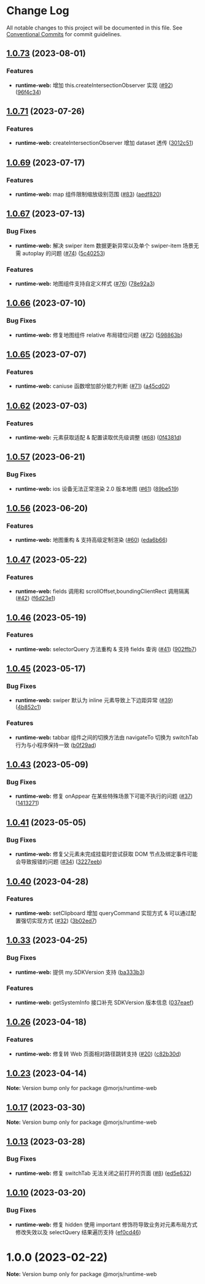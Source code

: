 # Change Log

All notable changes to this project will be documented in this file.
See [Conventional Commits](https://conventionalcommits.org) for commit guidelines.

## [1.0.73](https://github.com/eleme/morjs/compare/v1.0.72...v1.0.73) (2023-08-01)


### Features

* **runtime-web:** 增加 this.createIntersectionObserver 实现 ([#92](https://github.com/eleme/morjs/issues/92)) ([96f4c34](https://github.com/eleme/morjs/commit/96f4c34c8ca6147e4ea090bb7c0be1fcb02b471d))





## [1.0.71](https://github.com/eleme/morjs/compare/v1.0.70...v1.0.71) (2023-07-26)


### Features

* **runtime-web:** createIntersectionObserver 增加 dataset 透传 ([3012c51](https://github.com/eleme/morjs/commit/3012c51ba43113b0f6f9669789707210c1e99a7b))





## [1.0.69](https://github.com/eleme/morjs/compare/v1.0.68...v1.0.69) (2023-07-17)


### Features

* **runtime-web:** map 组件限制缩放级别范围 ([#83](https://github.com/eleme/morjs/issues/83)) ([aedf820](https://github.com/eleme/morjs/commit/aedf8205540eeeb1cf3a1e90151d39a30d75f81e))





## [1.0.67](https://github.com/eleme/morjs/compare/v1.0.66...v1.0.67) (2023-07-13)


### Bug Fixes

* **runtime-web:** 解决 swiper item 数据更新异常以及单个 swiper-item 场景无需 autoplay 的问题 ([#74](https://github.com/eleme/morjs/issues/74)) ([5c40253](https://github.com/eleme/morjs/commit/5c402532c70aee994f821d02951c7c6c67ab28d2))


### Features

* **runtime-web:** 地图组件支持自定义样式 ([#76](https://github.com/eleme/morjs/issues/76)) ([78e92a3](https://github.com/eleme/morjs/commit/78e92a30b9bb17c82aa9547b804a934b5cadc9ac))





## [1.0.66](https://github.com/eleme/morjs/compare/v1.0.65...v1.0.66) (2023-07-10)


### Bug Fixes

* **runtime-web:** 修复地图组件 relative 布局错位问题 ([#72](https://github.com/eleme/morjs/issues/72)) ([598863b](https://github.com/eleme/morjs/commit/598863b5112b644eb701bf7ac1d7aa20d84aa497))





## [1.0.65](https://github.com/eleme/morjs/compare/v1.0.64...v1.0.65) (2023-07-07)


### Features

* **runtime-web:** caniuse 函数增加部分能力判断 ([#71](https://github.com/eleme/morjs/issues/71)) ([a45cd02](https://github.com/eleme/morjs/commit/a45cd02bb0ee7f0a3ce393504d5a94b1f3f93341))





## [1.0.62](https://github.com/eleme/morjs/compare/v1.0.61...v1.0.62) (2023-07-03)


### Features

* **runtime-web:** 元素获取适配 & 配置读取优先级调整 ([#68](https://github.com/eleme/morjs/issues/68)) ([0f4381d](https://github.com/eleme/morjs/commit/0f4381d5de409a77f93adefe4a9a668bb8473230))





## [1.0.57](https://github.com/eleme/morjs/compare/v1.0.56...v1.0.57) (2023-06-21)


### Bug Fixes

* **runtime-web:** ios 设备无法正常渲染 2.0 版本地图 ([#61](https://github.com/eleme/morjs/issues/61)) ([89be519](https://github.com/eleme/morjs/commit/89be519f2f05fba6523c3d22082675567fff776d))





## [1.0.56](https://github.com/eleme/morjs/compare/v1.0.55...v1.0.56) (2023-06-20)


### Features

* **runtime-web:** 地图重构 & 支持高级定制渲染 ([#60](https://github.com/eleme/morjs/issues/60)) ([eda6b66](https://github.com/eleme/morjs/commit/eda6b66fc8f2dd8c76e15ab881dc68cf07be8ba6))





## [1.0.47](https://github.com/eleme/morjs/compare/v1.0.46...v1.0.47) (2023-05-22)


### Features

* **runtime-web:** fields 调用和 scrollOffset,boundingClientRect 调用隔离 ([#42](https://github.com/eleme/morjs/issues/42)) ([f6d23e1](https://github.com/eleme/morjs/commit/f6d23e1accc72d1b8140ffb7c0475518ec9394b7))





## [1.0.46](https://github.com/eleme/morjs/compare/v1.0.45...v1.0.46) (2023-05-19)


### Features

* **runtime-web:** selectorQuery 方法重构 & 支持 fields 查询 ([#41](https://github.com/eleme/morjs/issues/41)) ([902ffb7](https://github.com/eleme/morjs/commit/902ffb788899425cdaf46ffaaec0fea6aea0124a))





## [1.0.45](https://github.com/eleme/morjs/compare/v1.0.44...v1.0.45) (2023-05-17)


### Bug Fixes

* **runtime-web:** swiper 默认为 inline 元素导致上下边距异常 ([#39](https://github.com/eleme/morjs/issues/39)) ([4b852c1](https://github.com/eleme/morjs/commit/4b852c153d9e0907f205c989dec7a094402ef166))


### Features

* **runtime-web:** tabbar 组件之间的切换方法由 navigateTo 切换为 switchTab 行为与小程序保持一致 ([b0f29ad](https://github.com/eleme/morjs/commit/b0f29ad8428564dbd2c6a5519b1d355937bdfbff))





## [1.0.43](https://github.com/eleme/morjs/compare/v1.0.42...v1.0.43) (2023-05-09)


### Bug Fixes

* **runtime-web:** 修复 onAppear 在某些特殊场景下可能不执行的问题 ([#37](https://github.com/eleme/morjs/issues/37)) ([1413271](https://github.com/eleme/morjs/commit/14132715b66e17beee16b6de5c437e84812ebcf0))





## [1.0.41](https://github.com/eleme/morjs/compare/v1.0.40...v1.0.41) (2023-05-05)


### Bug Fixes

* **runtime-web:** 修复父元素未完成挂载时尝试获取 DOM 节点及绑定事件可能会导致报错的问题 ([#34](https://github.com/eleme/morjs/issues/34)) ([3227eeb](https://github.com/eleme/morjs/commit/3227eeb0235a64f5f098734b952395e607e180ea))





## [1.0.40](https://github.com/eleme/morjs/compare/v1.0.39...v1.0.40) (2023-04-28)


### Features

* **runtime-web:** setClipboard 增加 queryCommand 实现方式 & 可以通过配置强切实现方式 ([#32](https://github.com/eleme/morjs/issues/32)) ([3b02ed7](https://github.com/eleme/morjs/commit/3b02ed7ba37a9950916b590246552b2fb192c4fa))





## [1.0.33](https://github.com/eleme/morjs/compare/v1.0.32...v1.0.33) (2023-04-25)


### Bug Fixes

* **runtime-web:** 提供 my.SDKVersion 支持 ([ba333b3](https://github.com/eleme/morjs/commit/ba333b33906ca801b9887e27462df595ee0bd2c4))


### Features

* **runtime-web:** getSystemInfo 接口补充 SDKVersion 版本信息 ([037eaef](https://github.com/eleme/morjs/commit/037eaef91ac7c0b82b6c533a03e5a5b95b1dd184))





## [1.0.26](https://github.com/eleme/morjs/compare/v1.0.25...v1.0.26) (2023-04-18)


### Features

* **runtime-web:** 修复转 Web 页面相对路径跳转支持 ([#20](https://github.com/eleme/morjs/issues/20)) ([c82b30d](https://github.com/eleme/morjs/commit/c82b30d34864a6f88c6bfd5c7193e8404eb6a2c9))





## [1.0.23](https://github.com/eleme/morjs/compare/v1.0.22...v1.0.23) (2023-04-14)

**Note:** Version bump only for package @morjs/runtime-web





## [1.0.17](https://github.com/eleme/morjs/compare/v1.0.16...v1.0.17) (2023-03-30)

**Note:** Version bump only for package @morjs/runtime-web





## [1.0.13](https://github.com/eleme/morjs/compare/v1.0.12...v1.0.13) (2023-03-28)


### Bug Fixes

* **runtime-web:** 修复 switchTab 无法关闭之前打开的页面 ([#8](https://github.com/eleme/morjs/issues/8)) ([ed5e632](https://github.com/eleme/morjs/commit/ed5e6325ce8e3c0e0fb1c6330486a651f4644759))





## [1.0.10](https://github.com/eleme/morjs/compare/v1.0.9...v1.0.10) (2023-03-20)


### Bug Fixes

* **runtime-web:** 修复 hidden 使用 important 修饰符导致业务对元素布局方式修改失效以及 selectQuery 结果遍历支持 ([ef0cd46](https://github.com/eleme/morjs/commit/ef0cd4666b0302102bc10713547b5d060916a9c3))





# 1.0.0 (2023-02-22)

**Note:** Version bump only for package @morjs/runtime-web
